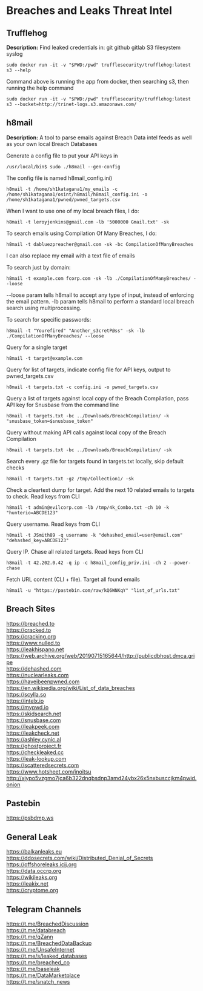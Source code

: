 # Breaches and Leaks Threat Intel

## Trufflehog

**Description:** Find leaked credentials in:
git
github
gitlab
S3
filesystem
syslog

`sudo docker run -it -v "$PWD:/pwd" trufflesecurity/trufflehog:latest s3 --help`

Command above is running the app from docker, then searching s3, then running the help command

`sudo docker run -it -v "$PWD:/pwd" trufflesecurity/trufflehog:latest s3 --bucket=http://trinet-logs.s3.amazonaws.com/`


## h8mail

**Description:** A tool to parse emails against Breach Data intel feeds as well as your own local Breach Databases

Generate a config file to put your API keys in

`/usr/local/bin$ sudo ./h8mail --gen-config`

The config file is named h8mail_config.ini)

`h8mail -t /home/sh1katagana1/my_emails -c /home/sh1katagana1/osint/h8mail/h8mail_config.ini -o /home/sh1katagana1/pwned/pwned_targets.csv`

When I want to use one of my local breach files, I do: 

`h8mail -t leroyjenkins@gmail.com -lb '5000000 Gmail.txt' -sk`

To search emails using Compilation Of Many Breaches, I do: 

`h8mail -t dabluezpreacher@gmail.com -sk -bc CompilationOfManyBreaches`

I can also replace my email with a text file of emails
 
To search just by domain: 

`h8mail -t example.com fcorp.com -sk -lb ./CompilationOfManyBreaches/ --loose`

--loose param tells h8mail to accept any type of input, instead of enforcing the email pattern.
-lb param tells h8mail to perform a standard local breach search using multiprocessing.

To search for specific passwords: 

`h8mail -t "Yourefired" "Another_s3cretP@ss" -sk -lb ./CompilationOfManyBreaches/ --loose`


Query for a single target

`h8mail -t target@example.com`

Query for list of targets, indicate config file for API keys, output to pwned_targets.csv

`h8mail -t targets.txt -c config.ini -o pwned_targets.csv`

Query a list of targets against local copy of the Breach Compilation, pass API key for Snusbase from the command line

`h8mail -t targets.txt -bc ../Downloads/BreachCompilation/ -k "snusbase_token=$snusbase_token"`

Query without making API calls against local copy of the Breach Compilation

`h8mail -t targets.txt -bc ../Downloads/BreachCompilation/ -sk`

Search every .gz file for targets found in targets.txt locally, skip default checks

`h8mail -t targets.txt -gz /tmp/Collection1/ -sk`

Check a cleartext dump for target. Add the next 10 related emails to targets to check. Read keys from CLI

`h8mail -t admin@evilcorp.com -lb /tmp/4k_Combo.txt -ch 10 -k "hunterio=ABCDE123"`

Query username. Read keys from CLI

`h8mail -t JSmith89 -q username -k "dehashed_email=user@email.com" "dehashed_key=ABCDE123"`

Query IP. Chase all related targets. Read keys from CLI

`h8mail -t 42.202.0.42 -q ip -c h8mail_config_priv.ini -ch 2 --power-chase`

Fetch URL content (CLI + file). Target all found emails

`h8mail -u "https://pastebin.com/raw/kQ6WNKqY" "list_of_urls.txt"`

## Breach Sites

https://breached.to \
https://cracked.to \
https://cracking.org \
https://www.nulled.to \
https://leakhispano.net \
https://web.archive.org/web/20190715165644/http://publicdbhost.dmca.gripe \
https://dehashed.com \
https://nuclearleaks.com \
https://haveibeenpwned.com \
https://en.wikipedia.org/wiki/List_of_data_breaches \
https://scylla.so \
https://intelx.io \
https://mypwd.io \
https://skidsearch.net \
https://snusbase.com \
https://leakpeek.com \
https://leakcheck.net \
https://ashley.cynic.al \
https://ghostproject.fr \
https://checkleaked.cc \
https://leak-lookup.com \
https://scatteredsecrets.com \
https://www.hotsheet.com/inoitsu \
http://xjypo5vzgmo7jca6b322dnqbsdnp3amd24ybx26x5nxbusccjkm4pwid.onion 

## Pastebin
https://psbdmp.ws 


## General Leak
https://balkanleaks.eu \
https://ddosecrets.com/wiki/Distributed_Denial_of_Secrets \
https://offshoreleaks.icij.org \
https://data.occrp.org \
https://wikileaks.org \
https://leakix.net \
https://cryptome.org 

## Telegram Channels
https://t.me/BreachedDiscussion \
https://t.me/databreach \
https://t.me/qZann \
https://t.me/BreachedDataBackup \
https://t.me/UnsafeInternet \
https://t.me/s/leaked_databases \
https://t.me/breached_co \
https://t.me/baseleak \
https://t.me/DataMarketplace \
https://t.me/snatch_news 


